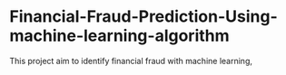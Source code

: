# Financial-Fraud-Prediction-Using-machine-learning-algorithm
This project aim to identify financial fraud with machine learning, 
